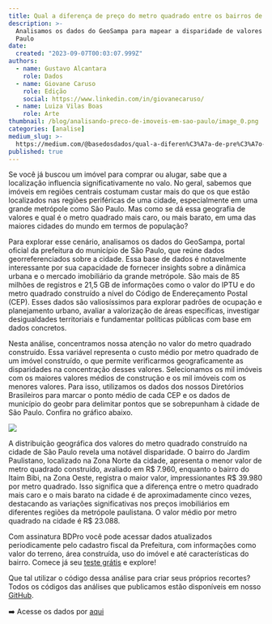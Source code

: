 ```yaml
---
title: Qual a diferença de preço do metro quadrado entre os bairros de São Paulo?
description: >-
  Analisamos os dados do GeoSampa para mapear a disparidade de valores em São
  Paulo
date:
  created: "2023-09-07T00:03:07.999Z"
authors:
  - name: Gustavo Alcantara
    role: Dados
  - name: Giovane Caruso
    role: Edição
    social: https://www.linkedin.com/in/giovanecaruso/
  - name: Luiza Vilas Boas
    role: Arte
thumbnail: /blog/analisando-preco-de-imoveis-em-sao-paulo/image_0.png
categories: [analise]
medium_slug: >-
  https://medium.com/@basedosdados/qual-a-diferen%C3%A7a-de-pre%C3%A7o-do-metro-quadrado-entre-os-bairros-de-s%C3%A3o-paulo-14cad7e4a89d
published: true
---
```


Se você já buscou um imóvel para comprar ou alugar, sabe que a localização influencia significativamente no valo. No geral, sabemos que imóveis em regiões centrais costumam custar mais do que os que estão localizados nas regiões periféricas de uma cidade, especialmente em uma grande metrópole como São Paulo. Mas como se dá essa geografia de valores e qual é o metro quadrado mais caro, ou mais barato, em uma das maiores cidades do mundo em termos de população?

Para explorar esse cenário, analisamos os dados do GeoSampa, portal oficial da prefeitura do município de São Paulo, que reúne dados georreferenciados sobre a cidade. Essa base de dados é notavelmente interessante por sua capacidade de fornecer insights sobre a dinâmica urbana e o mercado imobiliário da grande metrópole. São mais de 85 milhões de registros e 21,5 GB de informações como o valor do IPTU e do metro quadrado construído a nível do Código de Endereçamento Postal (CEP). Esses dados são valiosíssimos para explorar padrões de ocupação e planejamento urbano, avaliar a valorização de áreas específicas, investigar desigualdades territoriais e fundamentar políticas públicas com base em dados concretos.

Nesta análise, concentramos nossa atenção no valor do metro quadrado construído. Essa variável representa o custo médio por metro quadrado de um imóvel construído, o que permite verificarmos geograficamente as disparidades na concentração desses valores. Selecionamos os mil imóveis com os maiores valores médios de construção e os mil imóveis com os menores valores. Para isso, utilizamos os dados dos nossos Diretórios Brasileiros para marcar o ponto médio de cada CEP e os dados de município do geobr para delimitar pontos que se sobrepunham à cidade de São Paulo. Confira no gráfico abaixo.

<Image src="/blog/analisando-preco-de-imoveis-em-sao-paulo/image_0.png"/>

A distribuição geográfica dos valores do metro quadrado construído na cidade de São Paulo revela uma notável disparidade. O bairro do Jardim Paulistano, localizado na Zona Norte da cidade, apresenta o menor valor de metro quadrado construído, avaliado em R$ 7.960, enquanto o bairro do Itaim Bibi, na Zona Oeste, registra o maior valor, impressionantes R$ 39.980 por metro quadrado. Isso significa que a diferença entre o metro quadrado mais caro e o mais barato na cidade é de aproximadamente cinco vezes, destacando as variações significativas nos preços imobiliários em diferentes regiões da metrópole paulistana. O valor médio por metro quadrado na cidade é R$ 23.088.

Com assinatura BDPro você pode acessar dados atualizados periodicamente pelo cadastro fiscal da Prefeitura, com informações como valor do terreno, área construída, uso do imóvel e até características do bairro. Comece já seu [teste grátis](https://info.basedosdados.org/bd-pro) e explore!

Que tal utilizar o código dessa análise para criar seus próprios recortes? Todos os códigos das análises que publicamos estão disponíveis em nosso [GitHub](https://github.com/basedosdados/analises/blob/main/redes_sociais/br_sp_geosampa_iptu_iptu_20230829.ipynb).

➡️ Acesse os dados por [aqui](/dataset/05f1b96d-883b-4202-a4bd-40379c5d326a?table=bdffc0f4-00da-4437-9ed9-0db7df11d3fa)

